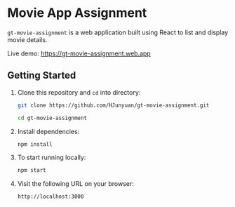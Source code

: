 # Movie App Assignment

`gt-movie-assignment` is a web application built using React to list and display movie details.

Live demo: <https://gt-movie-assignment.web.app>

## Getting Started

1. Clone this repository and `cd` into directory:

   ```bash
   git clone https://github.com/HJunyuan/gt-movie-assignment.git

   cd gt-movie-assignment
   ```

2. Install dependencies:

   ```bash
   npm install
   ```

3. To start running locally:

   ```bash
   npm start
   ```

4. Visit the following URL on your browser:

   ```text
   http://localhost:3000
   ```
